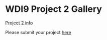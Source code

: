 # WDI9 Project 2 Gallery

[Project 2 info](http://www.github.com/ga-wdi-exercises/project2)

Please submit your project [here](https://github.com/ga-dc/wdi8-project2-gallery/issues/new?body=Link%20to%20repo%3A%0ALink%20to%20deployed%20app%3A%0A%0AThings%20you%27d%20like%20specific%20feedback%20on%3A%0A%0A)
